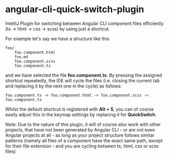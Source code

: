 # angular-cli-quick-switch-plugin

IntelliJ Plugin for switching between Angular CLI component files efficiently (ts -> html -> css -> scss) by using just a shortcut.

For example let's say we have a structure like this

    foo/
        foo.component.html
        foo.md
        foo.component.scss
        foo.component.ts

and we have selected the file **foo.component.ts**. By pressing the assigned shortcut repeatedly, the IDE will cycle
the files (i.e. closing the current tab and replacing it by the next one in the cycle) as follows:

    foo.component.ts -> foo.component.html -> foo.component.scss -> foo.component.ts

Whilst the default shortcut is registered with **Alt + S**, you can of course easily adjust this in the keymap settings by replacing it for **QuickSwitch**.

Note:
Due to the nature of this plugin, it will of course also work with other projects, that have not been generated by Angular CLI - or are
not even Angular projects at all - as long as your project structure follows similar patterns (namely all files of a component
have the exact same path, except for their file extension - and you are cycling between ts, html, css or scss files)